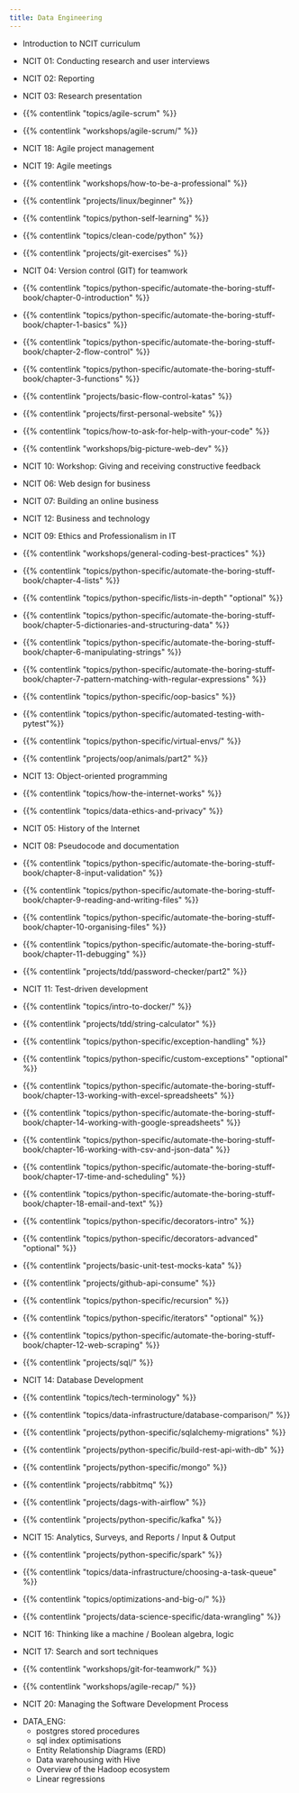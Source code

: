 ```yaml
---
title: Data Engineering
---
```


- Introduction to NCIT curriculum
- NCIT 01: Conducting research and user interviews
- NCIT 02: Reporting
- NCIT 03: Research presentation
- {{% contentlink "topics/agile-scrum" %}}
- {{% contentlink "workshops/agile-scrum/" %}}
- NCIT 18: Agile project management
- NCIT 19: Agile meetings
- {{% contentlink "workshops/how-to-be-a-professional" %}}
- {{% contentlink "projects/linux/beginner" %}}
- {{% contentlink "topics/python-self-learning" %}}
- {{% contentlink "topics/clean-code/python" %}}
- {{% contentlink "projects/git-exercises" %}}
- NCIT 04: Version control (GIT) for teamwork
- {{% contentlink "topics/python-specific/automate-the-boring-stuff-book/chapter-0-introduction" %}}
- {{% contentlink "topics/python-specific/automate-the-boring-stuff-book/chapter-1-basics" %}}
- {{% contentlink "topics/python-specific/automate-the-boring-stuff-book/chapter-2-flow-control" %}}
- {{% contentlink "topics/python-specific/automate-the-boring-stuff-book/chapter-3-functions" %}}
- {{% contentlink "projects/basic-flow-control-katas" %}}
- {{% contentlink "projects/first-personal-website" %}}
- {{% contentlink "topics/how-to-ask-for-help-with-your-code" %}}
- {{% contentlink "workshops/big-picture-web-dev" %}}
- NCIT 10: Workshop: Giving and receiving constructive feedback
- NCIT 06: Web design for business
- NCIT 07: Building an online business
- NCIT 12: Business and technology
- NCIT 09: Ethics and Professionalism in IT
- {{% contentlink "workshops/general-coding-best-practices" %}}
- {{% contentlink "topics/python-specific/automate-the-boring-stuff-book/chapter-4-lists" %}}
- {{% contentlink "topics/python-specific/lists-in-depth" "optional" %}}

- {{% contentlink "topics/python-specific/automate-the-boring-stuff-book/chapter-5-dictionaries-and-structuring-data" %}}
- {{% contentlink "topics/python-specific/automate-the-boring-stuff-book/chapter-6-manipulating-strings" %}}
- {{% contentlink "topics/python-specific/automate-the-boring-stuff-book/chapter-7-pattern-matching-with-regular-expressions" %}}

- {{% contentlink "topics/python-specific/oop-basics" %}}
- {{% contentlink "topics/python-specific/automated-testing-with-pytest"%}}
- {{% contentlink "topics/python-specific/virtual-envs/" %}}
- {{% contentlink "projects/oop/animals/part2" %}}
- NCIT 13: Object-oriented programming
- {{% contentlink "topics/how-the-internet-works" %}}
- {{% contentlink "topics/data-ethics-and-privacy" %}}
- NCIT 05: History of the Internet
- NCIT 08: Pseudocode and documentation
- {{% contentlink "topics/python-specific/automate-the-boring-stuff-book/chapter-8-input-validation" %}}
- {{% contentlink "topics/python-specific/automate-the-boring-stuff-book/chapter-9-reading-and-writing-files" %}}
- {{% contentlink "topics/python-specific/automate-the-boring-stuff-book/chapter-10-organising-files" %}}
- {{% contentlink "topics/python-specific/automate-the-boring-stuff-book/chapter-11-debugging" %}}
- {{% contentlink "projects/tdd/password-checker/part2" %}}
- NCIT 11: Test-driven development
- {{% contentlink "topics/intro-to-docker/" %}}
- {{% contentlink "projects/tdd/string-calculator" %}}
- {{% contentlink "topics/python-specific/exception-handling" %}}
- {{% contentlink "topics/python-specific/custom-exceptions" "optional" %}}
- {{% contentlink "topics/python-specific/automate-the-boring-stuff-book/chapter-13-working-with-excel-spreadsheets" %}}
- {{% contentlink "topics/python-specific/automate-the-boring-stuff-book/chapter-14-working-with-google-spreadsheets" %}}
- {{% contentlink "topics/python-specific/automate-the-boring-stuff-book/chapter-16-working-with-csv-and-json-data" %}}
- {{% contentlink "topics/python-specific/automate-the-boring-stuff-book/chapter-17-time-and-scheduling" %}}
- {{% contentlink "topics/python-specific/automate-the-boring-stuff-book/chapter-18-email-and-text" %}}
- {{% contentlink "topics/python-specific/decorators-intro" %}}
- {{% contentlink "topics/python-specific/decorators-advanced" "optional" %}}
- {{% contentlink "projects/basic-unit-test-mocks-kata" %}}
- {{% contentlink "projects/github-api-consume" %}}
- {{% contentlink "topics/python-specific/recursion" %}}
- {{% contentlink "topics/python-specific/iterators" "optional" %}}
- {{% contentlink "topics/python-specific/automate-the-boring-stuff-book/chapter-12-web-scraping" %}}

- {{% contentlink "projects/sql/" %}}
- NCIT 14: Database Development
- {{% contentlink "topics/tech-terminology" %}}
- {{% contentlink "topics/data-infrastructure/database-comparison/" %}}
- {{% contentlink "projects/python-specific/sqlalchemy-migrations" %}}
- {{% contentlink "projects/python-specific/build-rest-api-with-db" %}}
- {{% contentlink "projects/python-specific/mongo" %}}
- {{% contentlink "projects/rabbitmq" %}}
- {{% contentlink "projects/dags-with-airflow" %}}
- {{% contentlink "projects/python-specific/kafka" %}}
- NCIT 15: Analytics, Surveys, and Reports / Input & Output
- {{% contentlink "projects/python-specific/spark" %}}
- {{% contentlink "topics/data-infrastructure/choosing-a-task-queue" %}}
- {{% contentlink "topics/optimizations-and-big-o/" %}}
- {{% contentlink "projects/data-science-specific/data-wrangling" %}}
- NCIT 16: Thinking like a machine / Boolean algebra, logic
- NCIT 17: Search and sort techniques
- {{% contentlink "workshops/git-for-teamwork/" %}}
- {{% contentlink "workshops/agile-recap/" %}}
- NCIT 20: Managing the Software Development Process

* DATA_ENG:
  - postgres stored procedures
  - sql index optimisations
  - Entity Relationship Diagrams (ERD)
  - Data warehousing with Hive
  - Overview of the Hadoop ecosystem
  - Linear regressions
